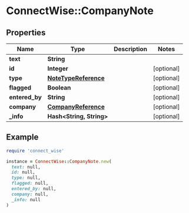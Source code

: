 # ConnectWise::CompanyNote

## Properties

| Name | Type | Description | Notes |
| ---- | ---- | ----------- | ----- |
| **text** | **String** |  |  |
| **id** | **Integer** |  | [optional] |
| **type** | [**NoteTypeReference**](NoteTypeReference.md) |  | [optional] |
| **flagged** | **Boolean** |  | [optional] |
| **entered_by** | **String** |  | [optional] |
| **company** | [**CompanyReference**](CompanyReference.md) |  | [optional] |
| **_info** | **Hash&lt;String, String&gt;** |  | [optional] |

## Example

```ruby
require 'connect_wise'

instance = ConnectWise::CompanyNote.new(
  text: null,
  id: null,
  type: null,
  flagged: null,
  entered_by: null,
  company: null,
  _info: null
)
```

